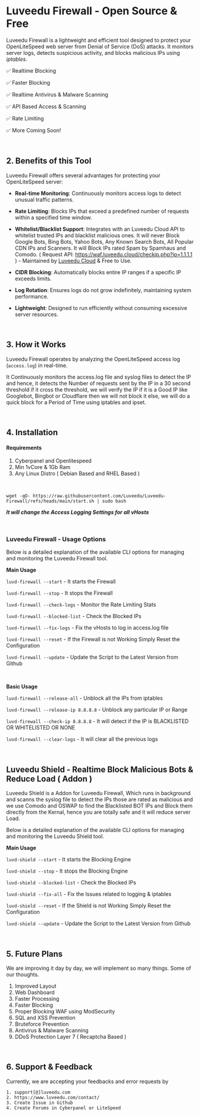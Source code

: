 # Luveedu Firewall - Open Source & Free
Luveedu Firewall is a lightweight and efficient tool designed to protect your OpenLiteSpeed web server from Denial of Service (DoS) attacks. It monitors server logs, detects suspicious activity, and blocks malicious IPs using *iptables*. 

✅ Realtime Blocking

✅ Faster Blocking

✅ Realtime Antivirus & Malware Scanning

✅ API Based Access & Scanning

✅ Rate Limiting

✅ More Coming Soon!

&nbsp;

## 2. Benefits of this Tool

Luveedu Firewall offers several advantages for protecting your OpenLiteSpeed server:

-  **Real-time Monitoring**: Continuously monitors access logs to detect unusual traffic patterns.

-  **Rate Limiting**: Blocks IPs that exceed a predefined number of requests within a specified time window.

-  **Whitelist/Blacklist Support**: Integrates with an Luveedu Cloud API to whitelist trusted IPs and blacklist malicious ones. It will never Block Google Bots, Bing Bots, Yahoo Bots, Any Known Search Bots, All Popular CDN IPs and Scanners. It will Block IPs rated Spam by Spamhaus and Comodo. ( Request API: https://waf.luveedu.cloud/checkip.php?ip=1.1.1.1 ) - Maintained by [Luveedu Cloud](https://cloud.luveedu.com) & Free to Use.

-  **CIDR Blocking**: Automatically blocks entire IP ranges if a specific IP exceeds limits.

-  **Log Rotation**: Ensures logs do not grow indefinitely, maintaining system performance.

-  **Lightweight**: Designed to run efficiently without consuming excessive server resources.

  


&nbsp;

## 3. How it Works

Luveedu Firewall operates by analyzing the OpenLiteSpeed access log (`access.log`) in real-time.

It Continuously monitors the access.log file and syslog files to detect the IP and hence, it detects the Number of requests sent by the IP in a 30 second threshold if it cross the threshold, we will verify the IP if it is a Good IP like Googlebot, Bingbot or Cloudflare then we will not block it else, we will do a quick block for a Period of Time using iptables and ipset.


&nbsp;
## 4. Installation

#### Requirements

  

1. Cyberpanel and Openlitespeed
2. Min 1vCore & 1Gb Ram
3. Any Linux Distro ( Debian Based and RHEL Based )

  
&nbsp;
```
wget -qO- https://raw.githubusercontent.com/Luveedu/Luveedu-Firewall/refs/heads/main/start.sh | sudo bash
```

***It will change the Access Logging Settings for all vHosts***

  

&nbsp;

### Luveedu Firewall - Usage Options

  

Below is a detailed explanation of the available CLI options for managing and monitoring the Luveedu Firewall tool.

**Main Usage**

```luvd-firewall --start``` - It starts the Firewall

```luvd-firewall --stop``` - It stops the Firewall

```luvd-firewall --check-logs``` - Monitor the Rate Limiting Stats

```luvd-firewall --blocked-list``` - Check the Blocked IPs

```luvd-firewall --fix-logs``` - Fix the vHosts to log in access.log file

```luvd-firewall --reset``` - If the Firewall is not Working Simply Reset the Configuration

```luvd-firewall --update``` - Update the Script to the Latest Version from Github


&nbsp;

**Basic Usage**

```luvd-firewall --release-all``` - Unblock all the IPs from iptables

```luvd-firewall --release-ip 8.8.8.8``` - Unblock any particular IP or Range

```luvd-firewall --check-ip 8.8.8.8``` - It will detect if the IP is BLACKLISTED OR WHITELISTED OR NONE

```luvd-firewall --clear-logs``` - It will clear all the previous logs



&nbsp;

## Luveedu Shield - Realtime Block Malicious Bots & Reduce Load ( Addon )

Luveedu Shield is a Addon for Luveedu Firewall, Which runs in background and scanns the syslog file to detect the IPs those are rated as malicious and we use Comodo and OSWAP to find the Blacklisted BOT IPs and Block them directly from the Kernal, hence you are totally safe and it will reduce server Load.

Below is a detailed explanation of the available CLI options for managing and monitoring the Luveedu Shield tool.

**Main Usage**

```luvd-shield --start``` - It starts the Blocking Engine

```luvd-shield --stop``` - It stops the Blocking Engine

```luvd-shield --blocked-list``` - Check the Blocked IPs

```luvd-shield --fix-all``` - Fix the Issues related to logging & iptables

```luvd-shield --reset``` - If the Shield is not Working Simply Reset the Configuration

```luvd-shield --update``` - Update the Script to the Latest Version from Github


&nbsp;

## 5. Future Plans

  

We are improving it day by day, we will implement so many things. Some of our thoughts.


1. Improved Layout
2. Web Dashboard
3. Faster Processing
4. Faster Blocking
5. Proper Blocking WAF using ModSecurity
6. SQL and XSS Prevention
7. Bruteforce Prevention
8. Antivirus & Malware Scanning
9. DDoS Protection Layer 7 ( Recaptcha Based )

  
  

&nbsp;

## 6. Support & Feedback

  

Currently, we are accepting your feedbacks and error requests by

```
1. support[@]luveedu.com
2. https://www.luveedu.com/contact/
3. Create Issue in Github
4. Create Forums in Cyberpanel or LiteSpeed
```